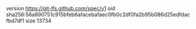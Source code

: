 version https://git-lfs.github.com/spec/v1
oid sha256:56a890751c915bfeb6afacebafaec0fb0c2df0fa2b95b086d25edfdacfbd7df1
size 13734
